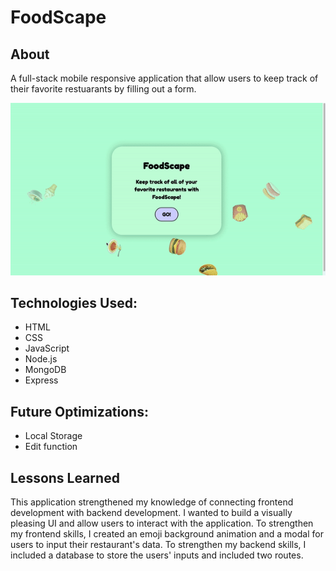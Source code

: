# FoodScape

## About 
A full-stack mobile responsive application that allow users to keep track of their favorite restuarants by filling out a form. 

<img src = "https://github.com/Nafisa-Huda/FoodScape/blob/main/ezgif.com-gif-maker%20(3).gif">



## Technologies Used:
- HTML
- CSS
- JavaScript
- Node.js
- MongoDB
- Express

## Future Optimizations:
- Local Storage 
- Edit function 
 
## Lessons Learned 

This application strengthened my knowledge of connecting frontend development with backend development. I wanted to build a visually pleasing UI and allow users to interact with the application. To strengthen my frontend skills, I created an emoji background animation and a modal for users to input their restaurant's data. To strengthen my backend skills, I included a database to store the users' inputs and included two routes. 
